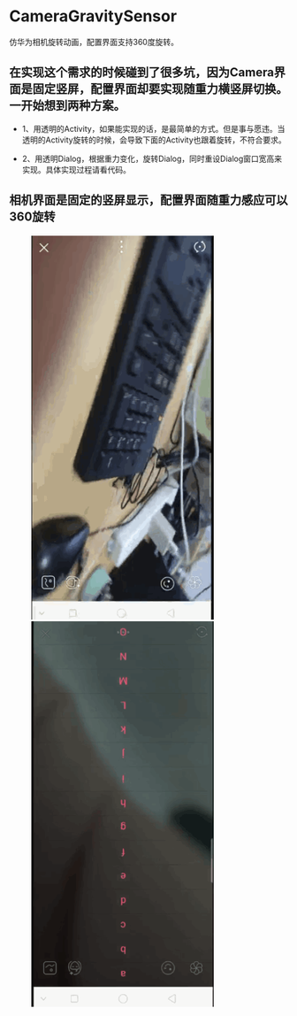 # CameraGravitySensor
仿华为相机旋转动画，配置界面支持360度旋转。

## 在实现这个需求的时候碰到了很多坑，因为Camera界面是固定竖屏，配置界面却要实现随重力横竖屏切换。一开始想到两种方案。

* 1、用透明的Activity，如果能实现的话，是最简单的方式。但是事与愿违。当透明的Activity旋转的时候，会导致下面的Activity也跟着旋转，不符合要求。

* 2、用透明Dialog，根据重力变化，旋转Dialog，同时重设Dialog窗口宽高来实现。具体实现过程请看代码。

## 相机界面是固定的竖屏显示，配置界面随重力感应可以360旋转

<figure class="half">
    <img src="https://github.com/aLittleGreens/CameraGravitySensor/blob/master/app/src/screencap/camera.gif">
    <img src="https://github.com/aLittleGreens/CameraGravitySensor/blob/master/app/src/screencap/camera1.gif">
</figure>
